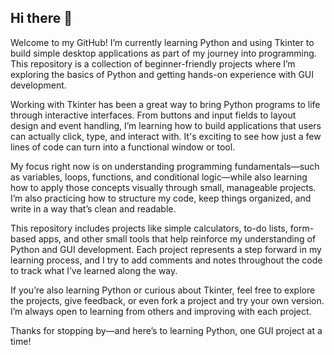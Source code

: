 ## Hi there 👋

Welcome to my GitHub! I’m currently learning Python and using Tkinter to build simple desktop applications as part of my journey into programming. This repository is a collection of beginner-friendly projects where I’m exploring the basics of Python and getting hands-on experience with GUI development.

Working with Tkinter has been a great way to bring Python programs to life through interactive interfaces. From buttons and input fields to layout design and event handling, I’m learning how to build applications that users can actually click, type, and interact with. It's exciting to see how just a few lines of code can turn into a functional window or tool.

My focus right now is on understanding programming fundamentals—such as variables, loops, functions, and conditional logic—while also learning how to apply those concepts visually through small, manageable projects. I’m also practicing how to structure my code, keep things organized, and write in a way that’s clean and readable.

This repository includes projects like simple calculators, to-do lists, form-based apps, and other small tools that help reinforce my understanding of Python and GUI development. Each project represents a step forward in my learning process, and I try to add comments and notes throughout the code to track what I’ve learned along the way.

If you’re also learning Python or curious about Tkinter, feel free to explore the projects, give feedback, or even fork a project and try your own version. I’m always open to learning from others and improving with each project.

Thanks for stopping by—and here’s to learning Python, one GUI project at a time!
